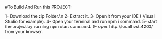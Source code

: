 #To Build And Run this PROJECT:

1- Download the zip Folder.\n
2- Extract it.
3- Open it from your IDE ( Visual Studio for example).
4- Open your terminal and run npm i command. 
5- start the project by running npm start command.
6- open http://localhost:4200/ from your browser.
